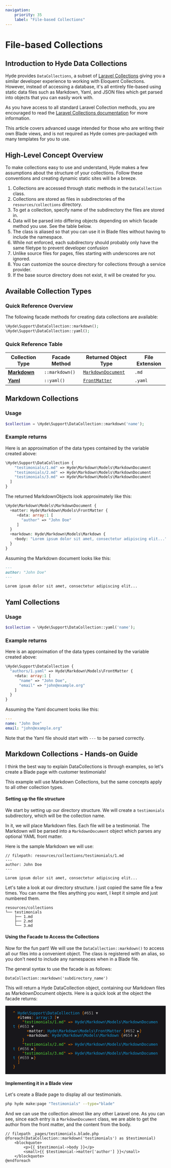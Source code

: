 ```yaml
---
navigation:
    priority: 35
    label: "File-based Collections"
---
```


# File-based Collections


## Introduction to Hyde Data Collections

Hyde provides `DataCollections`, a subset of [Laravel Collections](https://laravel.com/docs/9.x/collections) giving you
a similar developer experience to working with Eloquent Collections. However, instead of accessing a database,
it's all entirely file-based using static data files such as Markdown, Yaml, and JSON files which get
parsed into objects that you can easily work with.

As you have access to all standard Laravel Collection methods, you are encouraged to read the
[Laravel Collections documentation](https://laravel.com/docs/9.x/collections) for more information.

This article covers advanced usage intended for those who are writing their own Blade views, and is not required as Hyde comes pre-packaged with many templates for you to use.

## High-Level Concept Overview

To make collections easy to use and understand, Hyde makes a few assumptions about the structure of your collections.
Follow these conventions and creating dynamic static sites will be a breeze.

1. Collections are accessed through static methods in the `DataCollection` class.
2. Collections are stored as files in subdirectories of the `resources/collections` directory.
3. To get a collection, specify name of the subdirectory the files are stored in.
4. Data will be parsed into differing objects depending on which facade method you use. See the table below.
5. The class is aliased so that you can use it in Blade files without having to include the namespace.
6. While not enforced, each subdirectory should probably only have the same filetype to prevent developer confusion
7. Unlike source files for pages, files starting with underscores are not ignored.
8. You can customize the source directory for collections through a service provider.
9. If the base source directory does not exist, it will be created for you.

## Available Collection Types

### Quick Reference Overview

The following facade methods for creating data collections are available:

```php
\Hyde\Support\DataCollection::markdown();
\Hyde\Support\DataCollection::yaml();
```

### Quick Reference Table

| Collection Type                       | Facade Method  | Returned Object Type                                                                                            | File Extension |
|---------------------------------------|----------------|-----------------------------------------------------------------------------------------------------------------|----------------|
| **[Markdown](#markdown-collections)** | `::markdown()` | [`MarkdownDocument`](https://github.com/hydephp/framework/blob/master/src/Markdown/Models/MarkdownDocument.php) | `.md`          |
| **[Yaml](#yaml-collections)**         | `::yaml()`     | [`FrontMatter`](https://github.com/hydephp/framework/blob/master/src/Markdown/Models/FrontMatter.php)           | `.yaml`        |

## Markdown Collections

### Usage

```php
$collection = \Hyde\Support\DataCollection::markdown('name');
```

### Example returns

Here is an approximation of the data types contained by the variable created above:

```php
\Hyde\Support\DataCollection {
    "testimonials/1.md" => Hyde\Markdown\Models\MarkdownDocument
    "testimonials/2.md" => Hyde\Markdown\Models\MarkdownDocument
    "testimonials/3.md" => Hyde\Markdown\Models\MarkdownDocument
  ]
}
```

The returned MarkdownObjects look approximately like this:

```php
\Hyde\Markdown\Models\MarkdownDocument {
  +matter: Hyde\Markdown\Models\FrontMatter {
     +data: array:1 [
       "author" => "John Doe"
     ]
  }
  +markdown: Hyde\Markdown\Models\Markdown {
    +body: "Lorem ipsum dolor sit amet, consectetur adipiscing elit..."
  }
}
```

Assuming the Markdown document looks like this:

```markdown
---
author: "John Doe"
---

Lorem ipsum dolor sit amet, consectetur adipiscing elit...
```

## Yaml Collections

### Usage

```php
$collection = \Hyde\Support\DataCollection::yaml('name');
```

### Example returns

Here is an approximation of the data types contained by the variable created above:

```php
\Hyde\Support\DataCollection {
  "authors/1.yaml" => Hyde\Markdown\Models\FrontMatter {
    +data: array:1 [
      "name" => "John Doe",
      "email" => "john@example.org"
    ]
  }
}
```

Assuming the Yaml document looks like this:

```yaml
---
name: "John Doe"
email: "john@example.org"
```

Note that the Yaml file should start with `---` to be parsed correctly.


## Markdown Collections - Hands-on Guide

I think the best way to explain DataCollections is through examples, so let's create a Blade page with customer testimonials!

This example will use Markdown Collections, but the same concepts apply to all other collection types.

#### Setting up the file structure

We start by setting up our directory structure. We will create a `testimonials` subdirectory, which will be the collection name.

In it, we will place Markdown files. Each file will be a testimonial. 
The Markdown will be parsed into a `MarkdownDocument` object which parses any optional YAML front matter. 

Here is the sample Markdown we will use:

```blade
// filepath: resources/collections/testimonials/1.md
---
author: John Doe
---

Lorem ipsum dolor sit amet, consectetur adipiscing elit...
```

Let's take a look at our directory structure. I just copied the same file a few times.
You can name the files anything you want, I kept it simple and just numbered them.

```tree
resources/collections
└── testimonials
    ├── 1.md
    ├── 2.md
    └── 3.md
```

#### Using the Facade to Access the Collections

Now for the fun part! We will use the `DataCollection::markdown()` to access all our files into a convenient object.
The class is registered with an alias, so you don't need to include any namespaces when in a Blade file.

The general syntax to use the facade is as follows:

```blade
DataCollection::markdown('subdirectory_name')
```

This will return a Hyde DataCollection object, containing our Markdown files as MarkdownDocument objects. Here is a quick look at the object the facade returns:

<pre style="display: block; white-space: pre-wrap; padding: 1rem 1.5rem; overflow: initial !important; background-color: rgb(24, 23, 27); color: rgb(255, 132, 0); font: 400 12px Menlo, Monaco, Consolas, monospace; overflow-wrap: break-word; position: relative; z-index: 99999; word-break: break-all; letter-spacing: normal; orphans: 2; text-align: start; text-indent: 0px; text-transform: none; widows: 2; word-spacing: 0px; -webkit-text-stroke-width: 0px; text-decoration-thickness: initial; text-decoration-style: initial; text-decoration-color: initial;"><span class="sf-dump-default" style="display: inline; background-color: rgb(24, 23, 27); color: rgb(255, 132, 0); font: 12px Menlo, Monaco, Consolas, monospace; overflow-wrap: break-word; white-space: pre-wrap; position: relative; z-index: 99999; word-break: break-all;">^</span><span class="sf-dump-default" style="display: inline; background-color: rgb(24, 23, 27); color: rgb(255, 132, 0); font: 12px Menlo, Monaco, Consolas, monospace; overflow-wrap: break-word; white-space: pre-wrap; position: relative; z-index: 99999; word-break: break-all;"> </span><span style="display: inline; color: rgb(18, 153, 218);">Hyde\Support\DataCollection</span> {<span style="text-decoration: none; border: 0px; outline: none; color: rgb(160, 160, 160);">#651 <span style="display: inline;">▼</span></span><samp>
  #<span style="display: inline; color: rgb(255, 255, 255);">items</span>: <span style="display: inline; color: rgb(18, 153, 218);">array:3</span> [<span style="text-decoration: none; border: 0px; outline: none; color: rgb(160, 160, 160);"><span style="display: inline;">▼</span></span><samp>
    "<span style="display: inline; color: rgb(86, 219, 58);">testimonials/1.md</span>" =&gt; <span style="display: inline; color: rgb(18, 153, 218);"><span>Hyde\Markdown\Models</span><span style="display: inline-block; text-overflow: ellipsis; max-width: none; white-space: nowrap; overflow: hidden; vertical-align: top; color: rgb(18, 153, 218);">\</span>MarkdownDocument</span> {<span style="text-decoration: none; border: 0px; outline: none; color: rgb(160, 160, 160);">#653 <span style="display: inline;">▼</span></span><samp>
      +<span style="display: inline; color: rgb(255, 255, 255);">matter</span>: <span style="display: inline; color: rgb(18, 153, 218);"><span>Hyde\Markdown\Models</span><span style="display: inline-block; text-overflow: ellipsis; max-width: none; white-space: nowrap; overflow: hidden; vertical-align: top; color: rgb(18, 153, 218);">\</span>FrontMatter</span> {<span style="text-decoration: none; border: 0px; outline: none; color: rgb(160, 160, 160);">#652 <span style="display: inline;">▶</span></span>}
      +<span style="display: inline; color: rgb(255, 255, 255);">markdown</span>: <span style="display: inline; color: rgb(18, 153, 218);"><span>Hyde\Markdown\Models</span><span style="display: inline-block; text-overflow: ellipsis; max-width: none; white-space: nowrap; overflow: hidden; vertical-align: top; color: rgb(18, 153, 218);">\</span>Markdown</span> {<span style="text-decoration: none; border: 0px; outline: none; color: rgb(160, 160, 160);">#654 <span style="display: inline;">▶</span></span>}
    </samp>}
    "<span style="display: inline; color: rgb(86, 219, 58);">testimonials/2.md</span>" =&gt; <span style="display: inline; color: rgb(18, 153, 218);"><span>Hyde\Markdown\Models</span><span style="display: inline-block; text-overflow: ellipsis; max-width: none; white-space: nowrap; overflow: hidden; vertical-align: top; color: rgb(18, 153, 218);">\</span>MarkdownDocument</span> {<span style="text-decoration: none; border: 0px; outline: none; color: rgb(160, 160, 160);">#656 <span style="display: inline;">▶</span></span>}
    "<span style="display: inline; color: rgb(86, 219, 58);">testimonials/3.md</span>" =&gt; <span style="display: inline; color: rgb(18, 153, 218);"><span>Hyde\Markdown\Models</span><span style="display: inline-block; text-overflow: ellipsis; max-width: none; white-space: nowrap; overflow: hidden; vertical-align: top; color: rgb(18, 153, 218);">\</span>MarkdownDocument</span> {<span style="text-decoration: none; border: 0px; outline: none; color: rgb(160, 160, 160);">#659 <span style="display: inline;">▶</span></span>}
  </samp>]
</samp>}
</pre>

#### Implementing it in a Blade view

Let's create a Blade page to display all our testimonials.

```bash
php hyde make:page "Testimonials" --type="blade"
```

And we can use the collection almost like any other Laravel one. As you can see, since each entry is a `MarkdownDocument` class,
we are able to get the author from the front matter, and the content from the body.

```blade
// filepath _pages/testimonials.blade.php
@foreach(DataCollection::markdown('testimonials') as $testimonial)
    <blockquote>
        <p>{{ $testimonial->body }}</p>
        <small>{{ $testimonial->matter['author'] }}</small>
    </blockquote>
@endforeach
```

